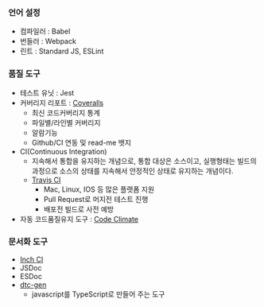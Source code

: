 ### 언어 설정
- 컴파일러 : Babel
- 번들러 : Webpack
- 린트 : Standard JS, ESLint

### 품질 도구
- 테스트 유닛 : Jest
- 커버리지 리포트 : [Coveralls](https://coveralls.io/)
  - 최신 코드커버리지 통계
  - 파일별/라인별 커버리지
  - 알람기능
  - Github/CI 연동 및 read-me 뱃지
- CI(Continuous Integration)
  - 지속해서 통합을 유지하는 개념으로, 통합 대상은 소스이고, 실행형태는 빌드의 과정으로 소스의 상태를 지속해서 안정적인 상태로 유지하는 개념이다.
  - [Travis CI](https://travis-ci.org/)
    - Mac, Linux, IOS 등 많은 플랫폼 지원
    - Pull Request로 머지전 테스트 진행
    - 배포전 빌드로 사전 예방
- 자동 코드품질유지 도구 : [Code Climate](https://codeclimate.com/)

### 문서화 도구
- [Inch CI](https://inch-ci.org/)
- JSDoc
- ESDoc
- [dtc-gen](https://www.npmjs.com/package/dts-gen)
  - javascript를 TypeScript로 만들어 주는 도구
